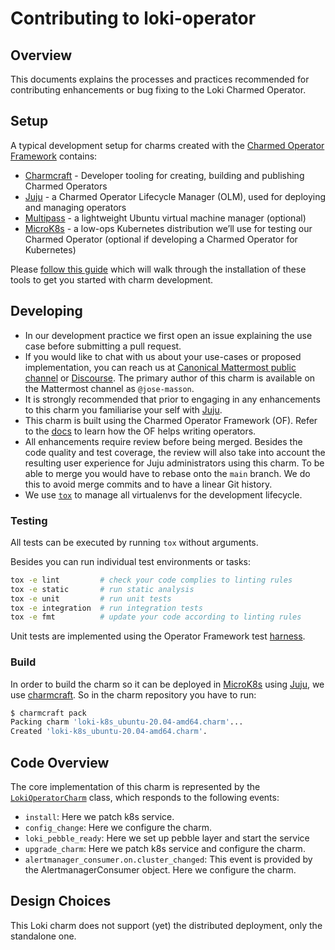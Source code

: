 # Contributing to loki-operator

## Overview

This documents explains the processes and practices recommended for
contributing enhancements or bug fixing to the Loki Charmed Operator.


## Setup

A typical development setup for charms created with the [Charmed Operator Framework](https://juju.is/docs/sdk) contains:


- [Charmcraft](https://github.com/canonical/charmcraft) - Developer tooling for creating, building and publishing Charmed Operators
- [Juju](https://juju.is/) - a Charmed Operator Lifecycle Manager (OLM), used for deploying and managing operators
- [Multipass](https://multipass.run/) - a lightweight Ubuntu virtual machine manager (optional)
- [MicroK8s](https://microk8s.io/) - a low-ops Kubernetes distribution we’ll use for testing our Charmed Operator (optional if developing a Charmed Operator for Kubernetes)

Please [follow this guide](https://juju.is/docs/sdk/dev-setup) which will walk through the installation of these tools to get you started with charm development.


## Developing



- In our development practice we first open an issue explaining the use case before submitting a pull request.
- If you would like to chat with us about your use-cases or proposed
  implementation, you can reach us at
  [Canonical Mattermost public channel](https://chat.charmhub.io/charmhub/channels/charm-dev)
  or [Discourse](https://discourse.charmhub.io/).
  The primary author of this charm is available on the Mattermost channel as
  `@jose-masson`.
- It is strongly recommended that prior to engaging in any enhancements
  to this charm you familiarise your self with [Juju](https://juju.is).
- This charm is built using the Charmed Operator Framework (OF). Refer to the [docs](https://juju.is/docs/sdk) to learn how the OF helps writing operators.
- All enhancements require review before being merged. Besides the
  code quality and test coverage, the review will also take into
  account the resulting user experience for Juju administrators using
  this charm. To be able to merge you would have to rebase
  onto the `main` branch. We do this to avoid merge commits and to have a linear Git
  history.
- We use [`tox`](https://tox.wiki/en/latest/#) to manage all virtualenvs for the development lifecycle.

### Testing

All tests can be executed by running `tox` without arguments.

Besides you can run individual test environments or tasks:

```bash
tox -e lint         # check your code complies to linting rules
tox -e static       # run static analysis
tox -e unit         # run unit tests
tox -e integration  # run integration tests
tox -e fmt          # update your code according to linting rules
```

Unit tests are implemented using the Operator Framework test [harness](https://ops.readthedocs.io/en/latest/#module-ops.testing).

### Build

In order to build the charm so it can be deployed in [MicroK8s](https://microk8s.io/) using [Juju](https://juju.is/), we use [charmcraft](https://juju.is/docs/sdk/setting-up-charmcraft).
So in the charm repository you have to run:

```bash
$ charmcraft pack
Packing charm 'loki-k8s_ubuntu-20.04-amd64.charm'...
Created 'loki-k8s_ubuntu-20.04-amd64.charm'.
```

## Code Overview

The core implementation of this charm is represented by the [`LokiOperatorCharm`](src/charm.py) class, which
responds to the following events:

- `install`: Here we patch k8s service.
- `config_change`: Here we configure the charm.
- `loki_pebble_ready`: Here we set up pebble layer and start the service
- `upgrade_charm`: Here we patch k8s service and configure the charm.
- `alertmanager_consumer.on.cluster_changed`: This event is provided by the AlertmanagerConsumer object. Here we configure the charm.


## Design Choices

This Loki charm does not support (yet) the distributed deployment, only the standalone one.
